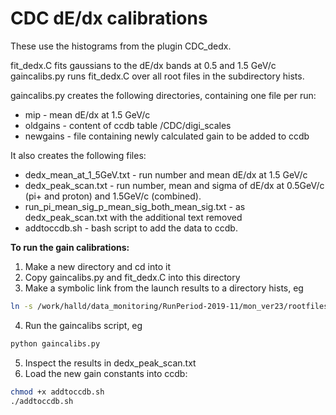 # CDC dE/dx calibrations

These use the histograms from the plugin CDC\_dedx.

fit\_dedx.C fits gaussians to the dE/dx bands at 0.5 and 1.5 GeV/c
gaincalibs.py runs fit\_dedx.C over all root files in the subdirectory hists.

gaincalibs.py creates the following directories, containing one file per run:
- mip - mean dE/dx at 1.5 GeV/c
- oldgains - content of ccdb table /CDC/digi\_scales 
- newgains - file containing newly calculated gain to be added to ccdb

It also creates the following files:
- dedx\_mean\_at\_1\_5GeV.txt  - run number and mean dE/dx at 1.5 GeV/c
- dedx\_peak\_scan.txt - run number, mean and sigma of dE/dx at 0.5GeV/c (pi+ and proton) and 1.5GeV/c (combined).
- run\_pi\_mean\_sig\_p\_mean\_sig\_both\_mean\_sig.txt - as dedx\_peak\_scan.txt with the additional text removed
- addtoccdb.sh - bash script to add the data to ccdb.


**To run the gain calibrations:**

1. Make a new directory and cd into it
2. Copy gaincalibs.py and fit\_dedx.C into this directory
3. Make a symbolic link from the launch results to a directory hists, eg
```sh
ln -s /work/halld/data_monitoring/RunPeriod-2019-11/mon_ver23/rootfiles/ hists
```
4. Run the gaincalibs script, eg 
```sh
python gaincalibs.py
```
5. Inspect the results in dedx\_peak\_scan.txt
6. Load the new gain constants into ccdb:
```sh
chmod +x addtoccdb.sh
./addtoccdb.sh
```
